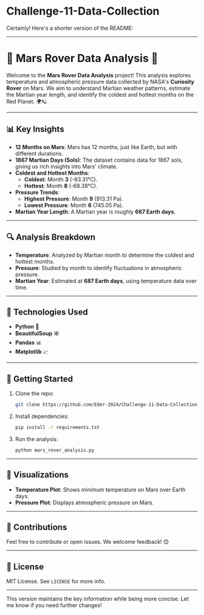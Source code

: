 # Challenge-11-Data-Collection
Certainly! Here's a shorter version of the README:

---

# 🚀 **Mars Rover Data Analysis** 🌌

Welcome to the **Mars Rover Data Analysis** project! This analysis explores temperature and atmospheric pressure data collected by NASA's **Curiosity Rover** on Mars. We aim to understand Martian weather patterns, estimate the Martian year length, and identify the coldest and hottest months on the Red Planet. 🌍🪐

---

## 📊 **Key Insights**

- **12 Months on Mars**: Mars has 12 months, just like Earth, but with different durations.
- **1867 Martian Days (Sols)**: The dataset contains data for 1867 sols, giving us rich insights into Mars' climate.
- **Coldest and Hottest Months**:  
  - **Coldest**: Month **3** (-83.31°C).  
  - **Hottest**: Month **8** (-68.38°C).  
- **Pressure Trends**:  
  - **Highest Pressure**: Month **9** (913.31 Pa).  
  - **Lowest Pressure**: Month **6** (745.05 Pa).  
- **Martian Year Length**: A Martian year is roughly **687 Earth days**.

---

## 🔍 **Analysis Breakdown**

- **Temperature**: Analyzed by Martian month to determine the coldest and hottest months.
- **Pressure**: Studied by month to identify fluctuations in atmospheric pressure.
- **Martian Year**: Estimated at **687 Earth days**, using temperature data over time.

---

## 🚀 **Technologies Used**

- **Python** 🐍
- **BeautifulSoup** 🕸️
- **Pandas** 📊
- **Matplotlib** 📈

---

## 📂 **Getting Started**

1. Clone the repo:
   ```bash
   git clone https://github.com/Eder-2024/Challenge-11-Data-Collection.git
   ```
2. Install dependencies:
   ```bash
   pip install -r requirements.txt
   ```
3. Run the analysis:
   ```bash
   python mars_rover_analysis.py
   ```

---

## 📸 **Visualizations**

- **Temperature Plot**: Shows minimum temperature on Mars over Earth days.
- **Pressure Plot**: Displays atmospheric pressure on Mars.

---

## 💬 **Contributions**

Feel free to contribute or open issues. We welcome feedback! 😊

---

## 📜 **License**

MIT License. See `LICENSE` for more info.

---

This version maintains the key information while being more concise. Let me know if you need further changes!
